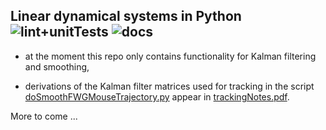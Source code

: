 Linear dynamical systems in Python ![lint+unitTests](https://github.com/joacorapela/lds_python/actions/workflows/lint+unitTests.yml/badge.svg)
 ![docs](https://readthedocs.org/projects/pip/badge/)
----------------------------------

- at the moment this repo only contains functionality for Kalman filtering and smoothing,

- derivations of the Kalman filter matrices used for tracking in the script [doSmoothFWGMouseTrajectory.py](code/scripts/doSmoothFWGMouseTrajectory.py) appear in [trackingNotes.pdf](doc/trackingNotes/trackingNotes.pdf).

More to come ...

